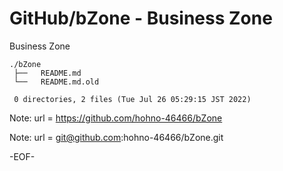 # GitHub/bZone - Business Zone

Business Zone

    ./bZone
     ├──   README.md
     └──   README.md.old
     
     0 directories, 2 files (Tue Jul 26 05:29:15 JST 2022)


Note: url = https://github.com/hohno-46466/bZone

Note: url = git@github.com:hohno-46466/bZone.git

-EOF-
